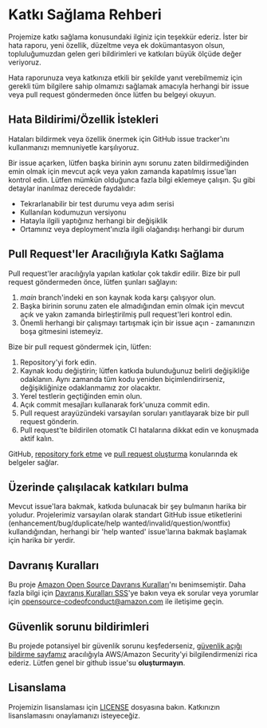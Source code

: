 # Katkı Sağlama Rehberi

Projemize katkı sağlama konusundaki ilginiz için teşekkür ederiz. İster bir hata raporu, yeni özellik, düzeltme veya ek
dokümantasyon olsun, topluluğumuzdan gelen geri bildirimleri ve katkıları büyük ölçüde değer veriyoruz.

Hata raporunuza veya katkınıza etkili bir şekilde yanıt verebilmemiz için gerekli tüm bilgilere sahip olmamızı sağlamak amacıyla
herhangi bir issue veya pull request göndermeden önce lütfen bu belgeyi okuyun.


## Hata Bildirimi/Özellik İstekleri

Hataları bildirmek veya özellik önermek için GitHub issue tracker'ını kullanmanızı memnuniyetle karşılıyoruz.

Bir issue açarken, lütfen başka birinin aynı sorunu zaten bildirmediğinden emin olmak için mevcut açık veya yakın zamanda kapatılmış issue'ları kontrol edin. Lütfen mümkün olduğunca fazla bilgi eklemeye çalışın. Şu gibi detaylar inanılmaz derecede faydalıdır:

* Tekrarlanabilir bir test durumu veya adım serisi
* Kullanılan kodumuzun versiyonu
* Hatayla ilgili yaptığınız herhangi bir değişiklik
* Ortamınız veya deployment'ınızla ilgili olağandışı herhangi bir durum


## Pull Request'ler Aracılığıyla Katkı Sağlama
Pull request'ler aracılığıyla yapılan katkılar çok takdir edilir. Bize bir pull request göndermeden önce, lütfen şunları sağlayın:

1. *main* branch'indeki en son kaynak koda karşı çalışıyor olun.
2. Başka birinin sorunu zaten ele almadığından emin olmak için mevcut açık ve yakın zamanda birleştirilmiş pull request'leri kontrol edin.
3. Önemli herhangi bir çalışmayı tartışmak için bir issue açın - zamanınızın boşa gitmesini istemeyiz.

Bize bir pull request göndermek için, lütfen:

1. Repository'yi fork edin.
2. Kaynak kodu değiştirin; lütfen katkıda bulunduğunuz belirli değişikliğe odaklanın. Aynı zamanda tüm kodu yeniden biçimlendirirseniz, değişikliğinize odaklanmamız zor olacaktır.
3. Yerel testlerin geçtiğinden emin olun.
4. Açık commit mesajları kullanarak fork'unuza commit edin.
5. Pull request arayüzündeki varsayılan soruları yanıtlayarak bize bir pull request gönderin.
6. Pull request'te bildirilen otomatik CI hatalarına dikkat edin ve konuşmada aktif kalın.

GitHub, [repository fork etme](https://help.github.com/articles/fork-a-repo/) ve
[pull request oluşturma](https://help.github.com/articles/creating-a-pull-request/) konularında ek belgeler sağlar.


## Üzerinde çalışılacak katkıları bulma
Mevcut issue'lara bakmak, katkıda bulunacak bir şey bulmanın harika bir yoludur. Projelerimiz varsayılan olarak standart GitHub issue etiketlerini (enhancement/bug/duplicate/help wanted/invalid/question/wontfix) kullandığından, herhangi bir 'help wanted' issue'larına bakmak başlamak için harika bir yerdir.


## Davranış Kuralları
Bu proje [Amazon Open Source Davranış Kuralları](https://aws.github.io/code-of-conduct)'nı benimsemiştir.
Daha fazla bilgi için [Davranış Kuralları SSS](https://aws.github.io/code-of-conduct-faq)'ye bakın veya
ek sorular veya yorumlar için opensource-codeofconduct@amazon.com ile iletişime geçin.


## Güvenlik sorunu bildirimleri
Bu projede potansiyel bir güvenlik sorunu keşfederseniz, [güvenlik açığı bildirme sayfamız](http://aws.amazon.com/security/vulnerability-reporting/) aracılığıyla AWS/Amazon Security'yi bilgilendirmenizi rica ederiz. Lütfen genel bir github issue'su **oluşturmayın**.


## Lisanslama

Projemizin lisanslaması için [LICENSE](LICENSE) dosyasına bakın. Katkınızın lisanslamasını onaylamanızı isteyeceğiz.
